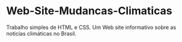 # Web-Site-Mudancas-Climaticas
Trabalho simples de HTML e CSS. Um Web site informativo sobre as noticias climáticas no Brasil.

